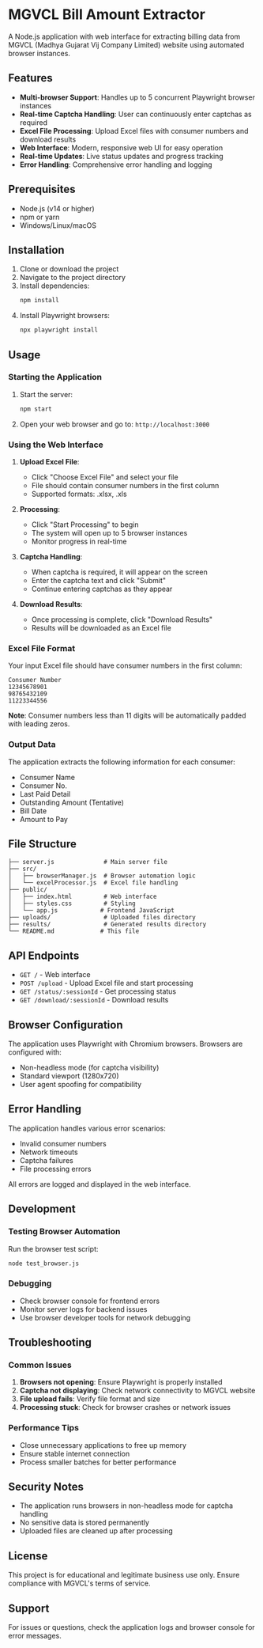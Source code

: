 # MGVCL Bill Amount Extractor

A Node.js application with web interface for extracting billing data from MGVCL (Madhya Gujarat Vij Company Limited) website using automated browser instances.

## Features

- **Multi-browser Support**: Handles up to 5 concurrent Playwright browser instances
- **Real-time Captcha Handling**: User can continuously enter captchas as required
- **Excel File Processing**: Upload Excel files with consumer numbers and download results
- **Web Interface**: Modern, responsive web UI for easy operation
- **Real-time Updates**: Live status updates and progress tracking
- **Error Handling**: Comprehensive error handling and logging

## Prerequisites

- Node.js (v14 or higher)
- npm or yarn
- Windows/Linux/macOS

## Installation

1. Clone or download the project
2. Navigate to the project directory
3. Install dependencies:
   ```bash
   npm install
   ```
4. Install Playwright browsers:
   ```bash
   npx playwright install
   ```

## Usage

### Starting the Application

1. Start the server:
   ```bash
   npm start
   ```
2. Open your web browser and go to: `http://localhost:3000`

### Using the Web Interface

1. **Upload Excel File**: 
   - Click "Choose Excel File" and select your file
   - File should contain consumer numbers in the first column
   - Supported formats: .xlsx, .xls

2. **Processing**:
   - Click "Start Processing" to begin
   - The system will open up to 5 browser instances
   - Monitor progress in real-time

3. **Captcha Handling**:
   - When captcha is required, it will appear on the screen
   - Enter the captcha text and click "Submit"
   - Continue entering captchas as they appear

4. **Download Results**:
   - Once processing is complete, click "Download Results"
   - Results will be downloaded as an Excel file

### Excel File Format

Your input Excel file should have consumer numbers in the first column:

```
Consumer Number
12345678901
98765432109
11223344556
```

**Note**: Consumer numbers less than 11 digits will be automatically padded with leading zeros.

### Output Data

The application extracts the following information for each consumer:

- Consumer Name
- Consumer No.
- Last Paid Detail
- Outstanding Amount (Tentative)
- Bill Date
- Amount to Pay

## File Structure

```
├── server.js              # Main server file
├── src/
│   ├── browserManager.js  # Browser automation logic
│   └── excelProcessor.js  # Excel file handling
├── public/
│   ├── index.html         # Web interface
│   ├── styles.css         # Styling
│   └── app.js            # Frontend JavaScript
├── uploads/               # Uploaded files directory
├── results/               # Generated results directory
└── README.md             # This file
```

## API Endpoints

- `GET /` - Web interface
- `POST /upload` - Upload Excel file and start processing
- `GET /status/:sessionId` - Get processing status
- `GET /download/:sessionId` - Download results

## Browser Configuration

The application uses Playwright with Chromium browsers. Browsers are configured with:
- Non-headless mode (for captcha visibility)
- Standard viewport (1280x720)
- User agent spoofing for compatibility

## Error Handling

The application handles various error scenarios:
- Invalid consumer numbers
- Network timeouts
- Captcha failures
- File processing errors

All errors are logged and displayed in the web interface.

## Development

### Testing Browser Automation

Run the browser test script:
```bash
node test_browser.js
```

### Debugging

- Check browser console for frontend errors
- Monitor server logs for backend issues
- Use browser developer tools for network debugging

## Troubleshooting

### Common Issues

1. **Browsers not opening**: Ensure Playwright is properly installed
2. **Captcha not displaying**: Check network connectivity to MGVCL website
3. **File upload fails**: Verify file format and size
4. **Processing stuck**: Check for browser crashes or network issues

### Performance Tips

- Close unnecessary applications to free up memory
- Ensure stable internet connection
- Process smaller batches for better performance

## Security Notes

- The application runs browsers in non-headless mode for captcha handling
- No sensitive data is stored permanently
- Uploaded files are cleaned up after processing

## License

This project is for educational and legitimate business use only. Ensure compliance with MGVCL's terms of service.

## Support

For issues or questions, check the application logs and browser console for error messages.
